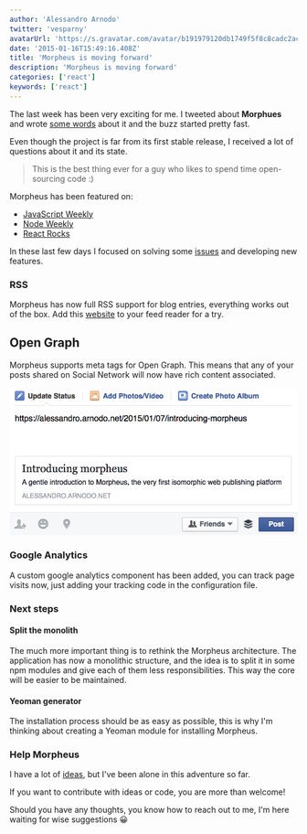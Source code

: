 ```yaml
---
author: 'Alessandro Arnodo'
twitter: 'vesparny'
avatarUrl: 'https://s.gravatar.com/avatar/b191979120db1749f5f8c8cadc2ac4a9?s=24'
date: '2015-01-16T15:49:16.408Z'
title: 'Morpheus is moving forward'
description: 'Morpheus is moving forward'
categories: ['react']
keywords: ['react']
---
```


The last week has been very exciting for me.
I tweeted about **Morphues** and wrote [some words](https://arnodo.net/2015/01/07/introducing-morpheus) about it and the buzz started pretty fast.

Even though the project is far from its first stable release, I received a lot of questions about it and its state.

> This is the best thing ever for a guy who likes to spend time open-sourcing code :)

Morpheus has been featured on:

- [JavaScript Weekly](http://javascriptweekly.com/issues/214)
- [Node Weekly](http://nodeweekly.com/issues/68)
- [React Rocks](http://react.rocks/example/morpheus)

In these last few days I focused on solving some [issues](https://github.com/vesparny/morpheus/issues?q=is%3Aissue+is%3Aclosed) and developing new features.

### RSS

Morpheus has now full RSS support for blog entries, everything works out of the box. Add this [website](https://arnodo.net/rss/) to your feed reader for a try.

## Open Graph

Morpheus supports meta tags for Open Graph.
This means that any of your posts shared on Social Network will now have rich content associated.

![Open graph](screenshot.png)

### Google Analytics

A custom google analytics component has been added, you can track page visits now, just adding your tracking code in the configuration file.

### Next steps

#### Split the monolith

The much more important thing is to rethink the Morpheus architecture.
The application has now a monolithic structure, and the idea is to split it in some npm modules and give each of them less responsibilities.
This way the core will be easier to be maintained.

#### Yeoman generator

The installation process should be as easy as possible, this is why I'm thinking about creating a Yeoman module for installing Morpheus.

### Help Morpheus

I have a lot of [ideas](https://github.com/vesparny/morpheus/issues), but I've been alone in this adventure so far.

If you want to contribute with ideas or code, you are more than welcome!

Should you have any thoughts, you know how to reach out to me, I'm here waiting for wise suggestions 😀
